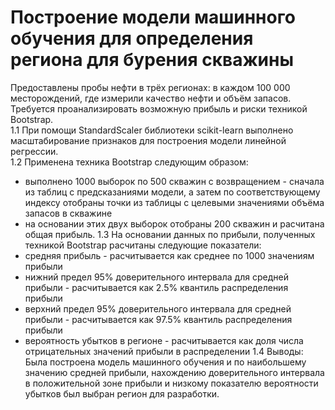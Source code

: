 # Построение модели машинного обучения для определения региона для бурения скважины
Предоставлены пробы нефти в трёх регионах: в каждом 100 000 месторождений, где измерили качество нефти и объём запасов. Требуется проанализировать возможную прибыль и риски техникой Bootstrap.<br>
1.1	При помощи StandardScaler библиотеки scikit-learn выполнено масштабирование признаков для построения модели линейной регрессии.<br>
1.2 Применена техника Bootstrap следующим образом:<br>
- выполнено 1000 выборок по 500 скважин с возвращением - сначала из таблиц с предсказаниями модели, а затем по соответствующему индексу отобраны точки из таблицы с целевыми значениями объёма запасов в скважине
- на основании этих двух выборок отобраны 200 скважин и расчитана общая прибыль. 
1.3 На основании данных по прибыли, полученных техникой Bootstrap расчитаны следующие показатели:<br>
- средняя прибыль - расчитывается как среднее по 1000 значениям прибыли
- нижний предел 95% доверительного интервала для средней прибыли - расчитывается как 2.5% квантиль распределения прибыли
- верхний предел 95% доверительного интервала для средней прибыли - расчитывается как 97.5% квантиль распределения прибыли
- вероятность убытков в регионе - расчитывается как доля числа отрицательных значений прибыли в распределении
1.4 Выводы:<br>
Была построена модель машинного обучения и по наибольшему значению средней прибыли, нахождению доверительного интервала в положительной зоне прибыли и низкому показателю вероятности убытков был выбран регион для разработки.
